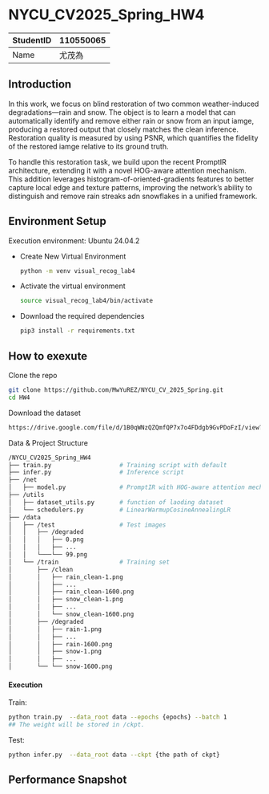 # NYCU_CV2025_Spring_HW4
| StudentID |   110550065 |
| --------- | :-----|
| Name  |    尤茂為 |

## Introduction  
In this work, we focus on blind restoration of two common weather-induced degradations—rain and snow.
The object is to learn a model that can automatically identify and remove either rain or snow from an input iamge, producing a restored output that closely matches the clean inference. 
Restoration quality is measured by using PSNR, which quantifies the fidelity of the restored iamge relative to its ground truth.  
  
To handle this restoration task, we build upon the recent PromptIR architecture, extending it with a novel HOG-aware attention mechanism. 
This addition leverages histogram-of-oriented-gradients features to better capture local edge and texture patterns, improving the network’s ability to distinguish and remove rain streaks adn snowflakes in a unified framework.

## Environment Setup  
Execution environment: Ubuntu 24.04.2  
- Create New Virtual Environment
  ```sh
  python -m venv visual_recog_lab4  
  ```
- Activate the virtual environment
  ```sh
  source visual_recog_lab4/bin/activate
  ```
- Download the required dependencies   
  ```sh
  pip3 install -r requirements.txt  
  ```

## How to exexute  
Clone the repo  
```sh
git clone https://github.com/MwYuREZ/NYCU_CV_2025_Spring.git
cd HW4  
```
Download the dataset  
```sh
https://drive.google.com/file/d/1B0qWNzQZQmfQP7x7o4FDdgb9GvPDoFzI/view?usp=sharing
```
Data & Project Structure  
```sh
/NYCU_CV2025_Spring_HW4
├── train.py                   # Training script with default 
├── infer.py                   # Inference script  
├── /net
│   ├── model.py               # PromptIR with HOG-aware attention mechanism  
├── /utils  
│   ├── dataset_utils.py       # function of laoding dataset  
│   └── schedulers.py          # LinearWarmupCosineAnnealingLR  
├── /data
│   ├── /test                  # Test images
│   │   ├── /degraded
│   │   │   ├── 0.png
│   │   │   ├── ...
│   │   └───└── 99.png
│   └── /train                 # Training set
│       ├── /clean
│       │   ├── rain_clean-1.png   
│       │   ├── ...   
│       │   ├── rain_clean-1600.png     
│       │   ├── snow_clean-1.png
│       │   ├── ...
│       │   └── snow_clean-1600.png    
│       ├── /degraded
│       │   ├── rain-1.png   
│       │   ├── ...   
│       │   ├── rain-1600.png     
│       │   ├── snow-1.png
│       │   ├── ...
│       └── └── snow-1600.png   
```
#### Execution
Train:  
```sh
python train.py  --data_root data --epochs {epochs} --batch 1
## The weight will be stored in /ckpt.
```
Test:
```sh
python infer.py  --data_root data --ckpt {the path of ckpt}
```

## Performance Snapshot  


